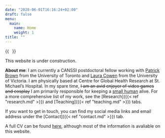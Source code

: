 ```yaml
---
date: "2020-06-01T16:16:24+02:00"
draft: false
menu:
  main:
    name: Home
    weight: 1
title: ""
---
```


{{<image float="right" width="11em" frame="true" caption="Me in 2022!" src="img/gyd_me.jpg" >}}

This website is under construction.

**About me**: I am currently a CANSSI postdoctoral fellow working with [Patrick Brown](https://www.statistics.utoronto.ca/people/directories/all-faculty/patrick-brown) from the University of Toronto and [Laura Cowen](https://www.uvic.ca/science/math-statistics/people/home/faculty/cowen_laura.php) from the University of Victoria. I am physically based at Centre for Global Health Research at St. Michael’s Hospital. In my spare time, ~~I am an avid enjoyer of video games and cosplay~~ I am primarily responsible for keeping a [small human](https://www.instagram.com/markusdong22/) alive.
For a more comprehensive list of my work, see the [Research]({{< ref "research.md" >}}) and [Teaching]({{< ref "teaching.md" >}}) tabs.

If you want to get in touch, you can find my social media links and email address under the [Contact]({{< ref "contact.md" >}}) tab.

A full CV can be found [here](), although most of the information is avaliable on this website. 